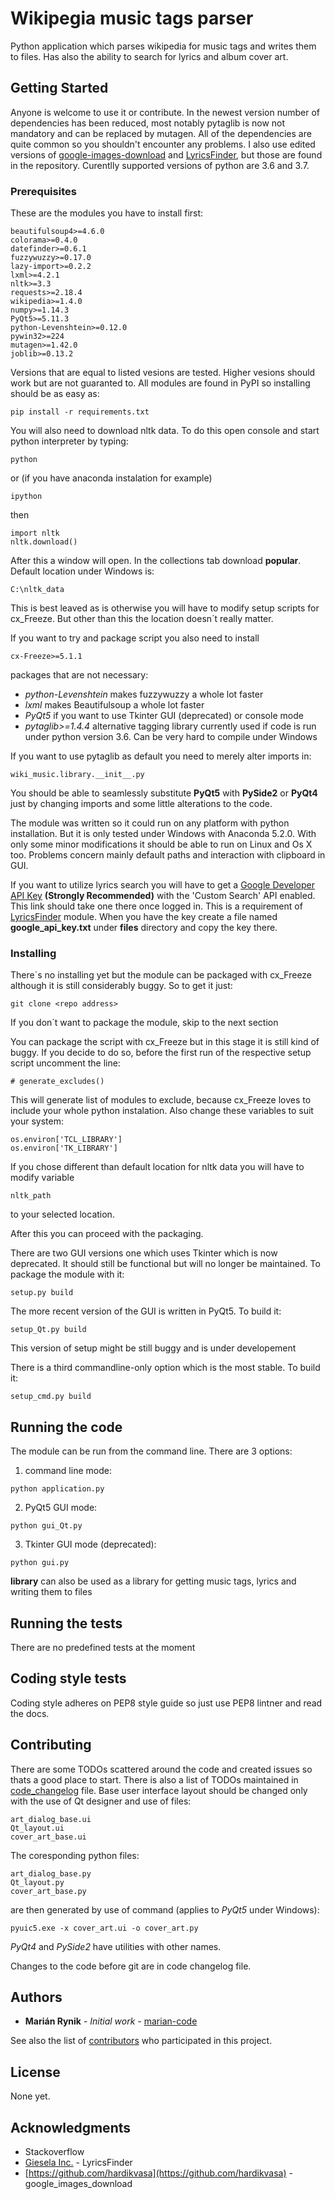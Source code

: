 # Wikipegia music tags parser

Python application which parses wikipedia for music tags and writes them to 
files. Has also the ability to search for lyrics and album cover art.

## Getting Started

Anyone is welcome to use it or contribute. In the newest version number of dependencies has been reduced, most notably pytaglib is now not mandatory and
can be replaced by mutagen. All of the dependencies are quite common so you shouldn't encounter any problems.
I also use edited versions of [google-images-download](https://github.com/hardikvasa/google-images-download) and [LyricsFinder](https://github.com/GieselaDev/LyricsFinder), but 
those are found in the repository. Curentlly supported versions of python are 3.6 and 3.7.

### Prerequisites

These are the modules you have to install first:

```
beautifulsoup4>=4.6.0
colorama>=0.4.0
datefinder>=0.6.1
fuzzywuzzy>=0.17.0
lazy-import>=0.2.2
lxml>=4.2.1
nltk>=3.3
requests>=2.18.4
wikipedia>=1.4.0
numpy>=1.14.3
PyQt5>=5.11.3
python-Levenshtein>=0.12.0
pywin32>=224
mutagen>=1.42.0
joblib>=0.13.2
```

Versions that are equal to listed vesions are tested. Higher vesions should work but are not guaranted to. All modules are found in PyPI so installing should be as easy as:
```
pip install -r requirements.txt
```

You will also need to download nltk data. To do this open console and start python interpreter by typing:
```
python
```
or (if you have anaconda instalation for example)
```
ipython
```
then
```
import nltk
nltk.download()
```
After this a window will open. In the collections tab download **popular**. Default location under Windows is:
```
C:\nltk_data
```
This is best leaved as is otherwise you will have to modify setup scripts for cx_Freeze. But other than this the location doesn´t really matter.

If you want to try and package script you also need to install
```
cx-Freeze>=5.1.1
```

packages that are not necessary:
* *python-Levenshtein* makes fuzzywuzzy a whole lot faster
* *lxml* makes Beautifulsoup a whole lot faster
* *PyQt5* if you want to use Tkinter GUI (deprecated) or console mode
* *pytaglib>=1.4.4* alternative tagging library currently used if 
  code is run under python version 3.6. Can be very hard to compile under Windows

If you want to use pytaglib as default you need to merely alter imports in:
```
wiki_music.library.__init__.py
```

You should be able to seamlessly substitute **PyQt5** with **PySide2** or **PyQt4** just by changing imports and some little alterations to the code.

The module was written so it could run on any platform with python installation. But it is only tested under Windows with Anaconda 5.2.0. With only some minor modifications it should be able to run on Linux and Os X too. Problems concern mainly default paths and interaction with clipboard in GUI.

If you want to utilize lyrics search you will have to get a [Google Developer API Key](https://console.developers.google.com/projectselector/apis/library/customsearch.googleapis.com/) **(Strongly Recommended)** with the 'Custom Search' API enabled. This link should take one there once logged in. This is a requirement of [LyricsFinder](https://github.com/GieselaDev/LyricsFinder) module. When you have the key create a file named **google_api_key.txt** under **files** directory and copy the key there.

### Installing

There´s no installing yet but the module can be packaged with cx_Freeze 
although it is still considerably buggy.
So to get it just:

```
git clone <repo address>
```
If you don´t want to package the module, skip to the next section

You can package the script with cx_Freeze but in this stage it is still kind of buggy. If you decide to do so, before the first run of the respective setup script uncomment the line:
```
# generate_excludes()
```
This will generate list of modules to exclude, because cx_Freeze loves to include your whole python instalation. Also change these variables to suit your system:
```
os.environ['TCL_LIBRARY']
os.environ['TK_LIBRARY']
```
If you chose different than default location for nltk data you will have to modify variable
```
nltk_path
```
to your selected location.

After this you can proceed with the packaging.

There are two GUI versions one which uses Tkinter which is now deprecated. It should still be functional but will no longer be maintained. To package 
the module with it:

```
setup.py build
```

The more recent version of the GUI is written in PyQt5. To build it:

```
setup_Qt.py build
```
This version of setup might be still buggy and is under developement

There is a third commandline-only option which is the most stable. To build it:
```
setup_cmd.py build
```

## Running the code

The module can be run from the command line. There are 3 options:
1. command line mode:
```
python application.py
```
2. PyQt5 GUI mode:
```
python gui_Qt.py
```
3. Tkinter GUI mode (deprecated):
```
python gui.py
```
**library** can also be used as a library for getting music tags, lyrics and writing them to files

## Running the tests

There are no predefined tests at the moment

## Coding style tests

Coding style adheres on PEP8 style guide so just use PEP8 lintner and read the docs.

## Contributing

There are some TODOs scattered around the code and created issues so thats a good place to start. There is also a list of TODOs maintained in [code_changelog](https://github.com/marian-code/wikipedia-music-tags/blob/master/code_changelog.md) file. Base user interface layout should be changed only with the use of Qt designer and use of files:
```
art_dialog_base.ui
Qt_layout.ui
cover_art_base.ui
```
The coresponding python files:
```
art_dialog_base.py
Qt_layout.py
cover_art_base.py
```
are then generated by use of command (applies to *PyQt5* under Windows):
```
pyuic5.exe -x cover_art.ui -o cover_art.py
```
*PyQt4* and *PySide2* have utilities with other names.

Changes to the code before git are in code changelog file.

## Authors

* **Marián Rynik** - *Initial work* - [marian-code](https://github.com/marian-code)

See also the list of [contributors](https://github.com/your/project/contributors) who participated in this project.

## License

None yet.

## Acknowledgments

* Stackoverflow
* [Giesela Inc.](https://github.com/GieselaDev) - LyricsFinder
* [https://github.com/hardikvasa](https://github.com/hardikvasa) - google_images_download



